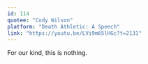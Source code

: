 ```yaml
---
id: 114
quotee: "Cody Wilson"
platform: "Death Athletic: A Speech"
link: "https://youtu.be/LVi9m65lHGc?t=2131"
---
```


For our kind, this is nothing.
